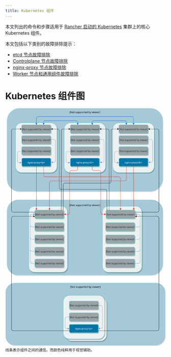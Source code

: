 ```yaml
---
title: Kubernetes 组件
---
```


本文列出的命令和步骤适用于 [Rancher 启动的 Kubernetes](launch-kubernetes-with-rancher.md) 集群上的核心 Kubernetes 组件。

本文包括以下类别的故障排除提示：

- [etcd 节点故障排除](../troubleshooting/kubernetes-components/troubleshooting-etcd-nodes.md)
- [Controlplane 节点故障排除](../troubleshooting/kubernetes-components/troubleshooting-controlplane-nodes.md)
- [nginx-proxy 节点故障排除](../troubleshooting/kubernetes-components/troubleshooting-nginx-proxy.md)
- [Worker 节点和通用组件故障排除](../troubleshooting/kubernetes-components/troubleshooting-worker-nodes-and-generic-components.md)

# Kubernetes 组件图

![集群图](/img/clusterdiagram.svg)<br/>
<sup>线条表示组件之间的通信。而颜色纯粹用于视觉辅助。</sup>